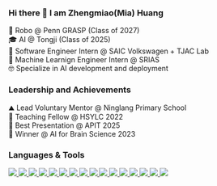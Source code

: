 ### Hi there 👋 I am Zhengmiao(Mia) Huang
📍 Robo @ Penn GRASP (Class of 2027)<br/>
🎓 AI @ Tongji (Class of 2025)<br/>
🚗 Software Engineer Intern @ SAIC Volkswagen + TJAC Lab<br/>
🤖 Machine Learnign Engineer Intern @ SRIAS <br/>
🤓 Specialize in AI development and deployment<br/>

### Leadership and Achievements
⛰️ Lead Voluntary Mentor @ Ninglang Primary School <br/>
🤩 Teaching Fellow @ HSYLC 2022 <br/>
🎤 Best Presentation @ APIT 2025 <br/>
👑 Winner @ AI for Brain Science 2023 <br/>

### Languages & Tools
<a href="https://www.python.org" target="_blank" rel="noreferrer">
  <img src="https://img.shields.io/badge/-Python-3776ab?style=flat&logo=python&logoColor=white"/>
</a>
<a href="https://www.w3schools.com/cpp/" target="_blank" rel="noreferrer">
  <img src="https://img.shields.io/badge/-C++-00599c?style=flat&logo=cplusplus&logoColor=white"/>
</a>
<a href="https://www.cprogramming.com/" target="_blank" rel="noreferrer">
  <img src="https://img.shields.io/badge/-C-00599c?style=flat&logo=c&logoColor=white"/>
</a>
<a href="https://developer.mozilla.org/en-US/docs/Web/JavaScript" target="_blank" rel="noreferrer">
  <img src="https://img.shields.io/badge/-JavaScript-f7df1e?style=flat&logo=javascript&logoColor=black"/>
</a>
<a href="https://www.typescriptlang.org/" target="_blank" rel="noreferrer">
  <img src="https://img.shields.io/badge/-TypeScript-3178c6?style=flat&logo=typescript&logoColor=white"/>
</a>
<a href="https://www.java.com" target="_blank" rel="noreferrer">
  <img src="https://img.shields.io/badge/-Java-f89820?style=flat&logo=java&logoColor=white"/>
</a>

<a href="https://pytorch.org/" target="_blank" rel="noreferrer">
  <img src="https://img.shields.io/badge/-PyTorch-ee4c2c?style=flat&logo=pytorch&logoColor=white"/>
</a>
<a href="https://www.tensorflow.org/" target="_blank" rel="noreferrer">
  <img src="https://img.shields.io/badge/-TensorFlow-ff6f00?style=flat&logo=tensorflow&logoColor=white"/>
</a>
<a href="https://scikit-learn.org/" target="_blank" rel="noreferrer">
  <img src="https://img.shields.io/badge/-Scikit--Learn-f7931e?style=flat&logo=scikitlearn&logoColor=white"/>
</a>
<a href="https://pandas.pydata.org/" target="_blank" rel="noreferrer">
  <img src="https://img.shields.io/badge/-Pandas-150458?style=flat&logo=pandas&logoColor=white"/>
</a>
<a href="https://numpy.org/" target="_blank" rel="noreferrer">
  <img src="https://img.shields.io/badge/-NumPy-013243?style=flat&logo=numpy&logoColor=white"/>
</a>

<a href="https://www.mysql.com/" target="_blank" rel="noreferrer">
  <img src="https://img.shields.io/badge/-MySQL-4479a1?style=flat&logo=mysql&logoColor=white"/>
</a>

<a href="https://git-scm.com/" target="_blank" rel="noreferrer">
  <img src="https://img.shields.io/badge/-Git-F05032?style=flat&logo=git&logoColor=white"/>
</a>
<a href="https://www.docker.com/" target="_blank" rel="noreferrer">
  <img src="https://img.shields.io/badge/-Docker-2496ED?style=flat&logo=docker&logoColor=white"/>
</a>
<a href="https://www.linux.org/" target="_blank" rel="noreferrer">
  <img src="https://img.shields.io/badge/-Linux-FCC624?style=flat&logo=linux&logoColor=black"/>
</a>
<a href="https://aws.amazon.com" target="_blank" rel="noreferrer">
  <img src="https://img.shields.io/badge/-AWS-232F3E?style=flat&logo=amazonaws&logoColor=white"/>
</a>


